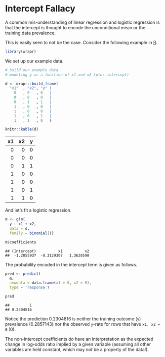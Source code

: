 Intercept Fallacy
================

A common mis-understanding of linear regression and logistic regression
is that the intercept is thought to encode the unconditional mean or the
training data prevalence.

This is easily seen to not be the case. Consider the following example
in [R](https://www.r-project.org).

``` r
library(wrapr)
```

We set up our example data.

``` r
# build our example data
# modeling y as a function of x1 and x2 (plus intercept)

d <- wrapr::build_frame(
  "x1"  , "x2", "y" |
    0   , 0   , 0   |
    0   , 0   , 0   |
    0   , 1   , 1   |
    1   , 0   , 0   |
    1   , 0   , 0   |
    1   , 0   , 1   |
    1   , 1   , 0   )

knitr::kable(d)
```

| x1 | x2 | y |
| -: | -: | -: |
|  0 |  0 | 0 |
|  0 |  0 | 0 |
|  0 |  1 | 1 |
|  1 |  0 | 0 |
|  1 |  0 | 0 |
|  1 |  0 | 1 |
|  1 |  1 | 0 |

And let’s fit a logistic regression.

``` r
m <- glm(
  y ~ x1 + x2,
  data = d,
  family = binomial())

m$coefficients
```

    ## (Intercept)          x1          x2 
    ##  -1.2055937  -0.3129307   1.3620590

The probability encoded in the intercept term is given as follows.

``` r
pred <- predict(
  m, 
  newdata = data.frame(x1 = 0, x2 = 0), 
  type = 'response')

pred
```

    ##         1 
    ## 0.2304816

Notice the prediction 0.2304816 is neither the training outcome (`y`)
prevalence (0.2857143) nor the observed `y`-rate for rows that have `x1,
x2 = 0` (0).

The non-intercept coefficients *do* have an interpretation as the
expected change in log-odds ratio implied by a given variable (assuming
all other variables are held constant, which may *not* be a property of
the data\!).
